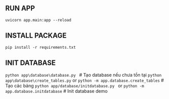 ## RUN APP

`uvicorn app.main:app --reload`

## INSTALL PACKAGE

`pip install -r requirements.txt`

## INIT DATABASE

`python app\database\database.py ` # Tạo database nếu chưa tồn tại
`python app\database\create_tables.py` or `python -m app.database.create_tables` # Tạo các bảng
`python app/database/initdatabase.py ` or `python -m app.database.initdatabase` # Init database demo
